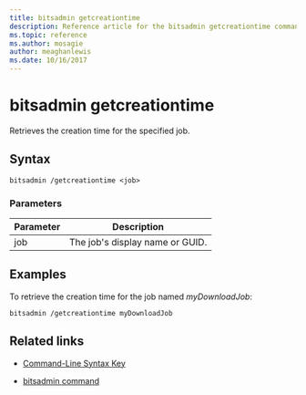 ```yaml
---
title: bitsadmin getcreationtime
description: Reference article for the bitsadmin getcreationtime command, which retrieves the creation time for the specified job.
ms.topic: reference
ms.author: mosagie
author: meaghanlewis
ms.date: 10/16/2017
---
```


# bitsadmin getcreationtime

Retrieves the creation time for the specified job.

## Syntax

```
bitsadmin /getcreationtime <job>
```

### Parameters

| Parameter | Description |
| -------------- | -------------- |
| job | The job's display name or GUID. |

## Examples

To retrieve the creation time for the job named *myDownloadJob*:

```
bitsadmin /getcreationtime myDownloadJob
```

## Related links

- [Command-Line Syntax Key](command-line-syntax-key.md)

- [bitsadmin command](bitsadmin.md)
